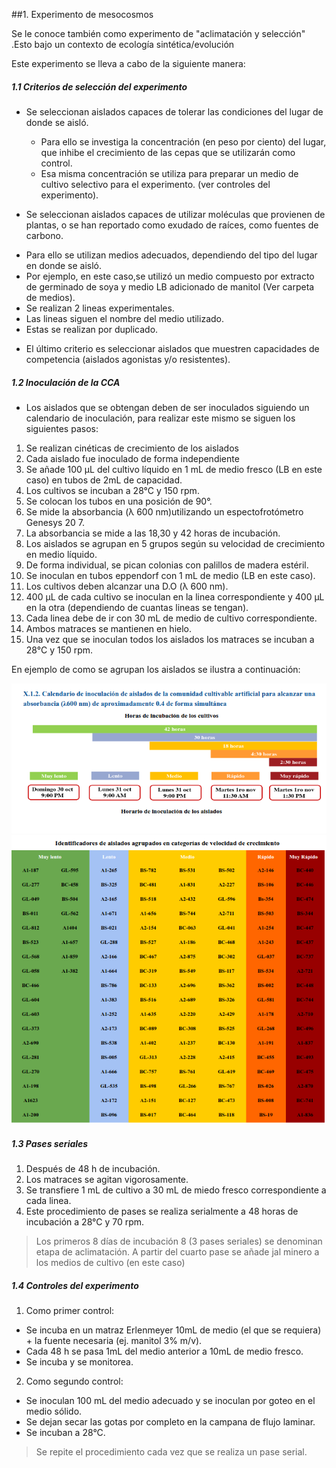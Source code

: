 ##1. Experimento de mesocosmos

Se le conoce también como experimento de "aclimatación y selección" .Esto bajo un contexto de ecología sintética/evolución 


Este experimento se lleva a cabo de la siguiente manera:

##### 1.1 Criterios de selección del experimento
- Se seleccionan aislados capaces de tolerar las condiciones del lugar de donde se aisló.

  - Para ello se investiga la concentración (en peso por ciento) del lugar, que inhibe el crecimiento de las  cepas que se utilizarán como control.
  - Esa misma concentración se utiliza para preparar un medio de cultivo selectivo para el experimento. (ver controles del experimento).

* Se seleccionan aislados capaces de utilizar moléculas que provienen de plantas, o se han reportado como exudado de raíces, como fuentes de carbono.
 - Para ello se utilizan  medios adecuados, dependiendo del tipo del lugar en donde se aisló.
 -  Por ejemplo, en este caso,se utilizó un medio compuesto por extracto de germinado de soya y medio LB adicionado de manitol (Ver carpeta de medios).
 - Se realizan 2 lineas experimentales.
 - Las lineas siguen el nombre del medio utilizado.
 - Estas se realizan por duplicado.

* El último criterio es seleccionar aislados que muestren capacidades de competencia (aislados agonistas y/o resistentes).

##### 1.2 Inoculación de la CCA

* Los aislados que se obtengan deben de ser inoculados siguiendo un calendario de inoculación, para realizar este mismo se siguen los siguientes pasos:
 
 1. Se realizan cinéticas de crecimiento de los aislados
 2. Cada aislado fue inoculado de forma independiente
 3. Se añade 100 µL del cultivo líquido en 1 mL de medio fresco (LB en este caso) en tubos de 2mL de capacidad.
 4. Los cultivos se incuban a 28°C y 150 rpm.
 5. Se colocan los tubos en una posición de 90°.
 6. Se mide la absorbancia (λ 600 nm)utilizando un espectofrotómetro Genesys 20 7.
 7. La absorbancia se mide a las 18,30 y 42 horas de incubación.
 8. Los aislados se agrupan en 5 grupos según su velocidad de crecimiento en medio líquido.
 9. De forma individual, se pican colonias con palillos de madera estéril.
 10. Se inoculan en tubos eppendorf con 1 mL de medio (LB en este caso).
 11. Los cultivos deben alcanzar una D.O (λ 600 nm).
 12.  400 µL de cada cultivo se inoculan en la linea correspondiente y 400 µL en la otra (dependiendo de cuantas lineas se tengan).
 13.  Cada linea debe de ir con 30 mL de medio de cultivo correspondiente.
 14.  Ambos matraces se mantienen en hielo.
 15.  Una vez que se inoculan todos los aislados los matraces se incuban a 28°C y 150 rpm.

 En ejemplo  de como se agrupan los aislados se ilustra a continuación:
 
![Octocat](Mesocosmos2.png)
![Octocat](Mesocosmos.png) 





##### 1.3 Pases seriales

1. Después de 48 h de incubación.
2. Los matraces se agitan vigorosamente.
3. Se transfiere 1 mL de cultivo a 30 mL de miedo fresco correspondiente a cada linea.
4. Este procedimiento de pases se realiza serialmente a 48 horas de incubación a 28°C y 70 rpm.

> Los primeros 8 días de incubación 8 (3 pases seriales) se  denominan etapa de aclimatación.
> A partir del cuarto pase se añade jal minero a los medios de cultivo (en este caso)


##### 1.4 Controles del experimento

1. Como primer control:
- Se incuba en un matraz Erlenmeyer 10mL de medio (el que se requiera) + la fuente necesaria (ej. manitol 3% m/v).
- Cada 48 h se pasa 1mL del medio anterior a 10mL de medio fresco.
- Se incuba y se monitorea.
2. Como segundo control:
- Se inoculan 100 mL del medio adecuado y se inoculan por goteo en el medio sólido.
- Se dejan secar las gotas por completo en la campana de flujo laminar.
- Se incuban a 28°C.

> Se repite el procedimiento cada vez que se realiza un pase serial.

